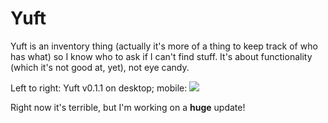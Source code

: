 # Yuft

Yuft is an inventory thing (actually it's more of a thing to keep track of who has what) so I know who to ask if I can't find stuff. It's about functionality (which it's not good at, yet), not eye candy.

Left to right: Yuft v0.1.1 on desktop; mobile:
![](http://joekoop.com/projects/yuft/screenshot.png)

Right now it's terrible, but I'm working on a **huge** update!

